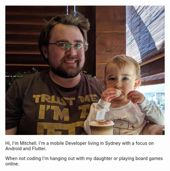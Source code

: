 ![](./profile.jpeg)

Hi, I'm Mitchell. I'm a mobile Developer living in Sydney with a focus on Android and Flutter.

When not coding I'm hanging out with my daughter or playing board games online.

